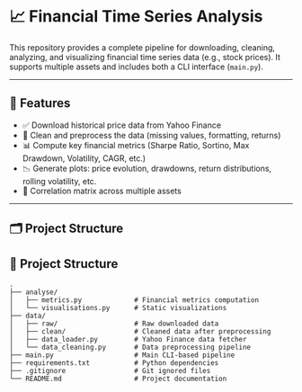 # 📈 Financial Time Series Analysis

This repository provides a complete pipeline for downloading, cleaning, analyzing, and visualizing financial time series data (e.g., stock prices). It supports multiple assets and includes both a CLI interface (`main.py`).

---

## 🔧 Features

- ✅ Download historical price data from Yahoo Finance
- 🧹 Clean and preprocess the data (missing values, formatting, returns)
- 📊 Compute key financial metrics (Sharpe Ratio, Sortino, Max Drawdown, Volatility, CAGR, etc.)
- 📉 Generate plots: price evolution, drawdowns, return distributions, rolling volatility, etc.
- 🔗 Correlation matrix across multiple assets

---

## 🗂️ Project Structure

## 📁 Project Structure

```plaintext
.
├── analyse/
│   ├── metrics.py             # Financial metrics computation
│   └── visualisations.py      # Static visualizations
├── data/
│   ├── raw/                   # Raw downloaded data
│   ├── clean/                 # Cleaned data after preprocessing
│   ├── data_loader.py         # Yahoo Finance data fetcher
│   └── data_cleaning.py       # Data preprocessing pipeline
├── main.py                    # Main CLI-based pipeline
├── requirements.txt           # Python dependencies
├── .gitignore                 # Git ignored files
└── README.md                  # Project documentation
